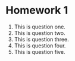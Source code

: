 # Homework 1

1. This is question one.
2. This is question two.
3. This is question three.
4. This is question four.
5. This is question five.
